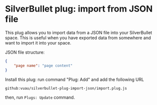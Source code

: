 
# SilverBullet plug: import from JSON file 

This plug allows you to import data from a JSON file into your SilverBullet space. This is useful when you have exported data from somewhere and want to import it into your space.

JSON file structure:
```json
{
    "page name": "page content"
}
```

Install this plug: run command "Plug: Add" and add the following URL
```
github:vuau/silverbullet-plug-import-json/import.plug.js
```

then, run `Plugs: Update` command.
